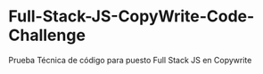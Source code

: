 # Full-Stack-JS-CopyWrite-Code-Challenge
Prueba Técnica de código para puesto Full Stack JS en Copywrite 

